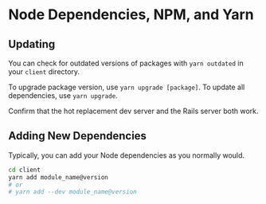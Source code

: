 # Node Dependencies, NPM, and Yarn

## Updating

You can check for outdated versions of packages with `yarn outdated` in your `client` directory.

To upgrade package version, use `yarn upgrade [package]`. To update all dependencies, use `yarn upgrade`.

Confirm that the hot replacement dev server and the Rails server both work.

## Adding New Dependencies

Typically, you can add your Node dependencies as you normally would.

```bash
cd client
yarn add module_name@version
# or
# yarn add --dev module_name@version
```
